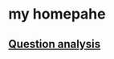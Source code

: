 # my homepahe

## [Question analysis](https://github.com/iDea2016su/iDea2016su.github.io/blob/master/study/questions/probability.md)

